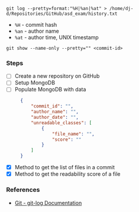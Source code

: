 ```shell
git log --pretty=format:"%H|%an|%at" > /home/dj-d/Repositories/GitHub/asd_exam/history.txt
```

- ```%H``` - commit hash
- ```%an``` - author name
- ```%at``` - author time, UNIX timestamp

```shell
git show --name-only --pretty="" <commit-id>
```

### Steps

- [ ] Create a new repository on GitHub
- [ ] Setup MongoDB
- [ ] Populate MongoDB with data
  ```json
    {
        "commit_id": "",
        "author_name": "",
        "author_date": "",
        "unreadable_classes": [
            {
                "file_name": "",
                "score": ""
            }
        ]
    }
  ```
- [x] Method to get the list of files in a commit
- [x] Method to get the readability score of a file

### References

- [Git - git-log Documentation](https://git-scm.com/docs/pretty-formats)